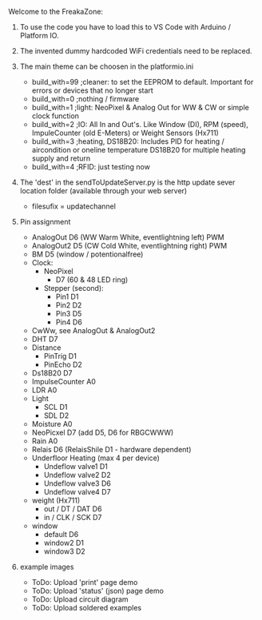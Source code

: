 Welcome to the FreakaZone:

1. To use the code you have to load this to VS Code with Arduino / Platform IO.

2. The invented dummy hardcoded WiFi credentials need to be replaced.

3. The main theme can be choosen in the platformio.ini
   - build_with=99 ;cleaner: to set the EEPROM to default. Important for errors or devices that no longer start
   - build_with=0 ;nothing / firmware
   - build_with=1 ;light: NeoPixel & Analog Out for WW & CW or simple clock function
   - build_with=2 ;IO: All In and Out's. Like Window (DI), RPM (speed),  ImpuleCounter (old E-Meters) or Weight Sensors (Hx711)
   - build_with=3 ;heating, DS18B20: Includes PID for heating / aircondition or oneline temperature DS18B20 for multiple heating supply and return
   - build_with=4 ;RFID: just testing now

4. The 'dest' in the sendToUpdateServer.py is the http update sever location folder (available through your web server)
   - filesufix = updatechannel

5. Pin assignment
   - AnalogOut D6 (WW Warm White, eventlightning left) PWM
   - AnalogOut2 D5 (CW Cold White, eventlightning right) PWM
   - BM D5 (window / potentionalfree)
   - Clock:
     - NeoPixel
       - D7 (60 & 48 LED ring)
     - Stepper (second):
       - Pin1 D1
       - Pin2 D2
       - Pin3 D5
       - Pin4 D6
   - CwWw, see AnalogOut & AnalogOut2
   - DHT D7
   - Distance
     - PinTrig D1
     - PinEcho D2
   - Ds18B20 D7
   - ImpulseCounter A0
   - LDR A0
   - Light
     - SCL D1
     - SDL D2
   - Moisture A0
   - NeoPicxel D7 (add D5, D6 for RBGCWWW)
   - Rain A0
   - Relais D6 (RelaisShile D1 - hardware dependent)
   - Underfloor Heating (max 4 per device)
     - Undeflow valve1 D1
     - Undeflow valve2 D2
     - Undeflow valve3 D6
     - Undeflow valve4 D7
   - weight (Hx711)
     - out / DT / DAT D6
     - in / CLK / SCK D7
   - window
      - default D6
      - window2 D1
      - window3 D2

7. example images
    - ToDo: Upload 'print' page demo
    - ToDo: Upload 'status' (json) page demo
    - ToDo: Upload circuit diagram
    - ToDo: Upload soldered examples
